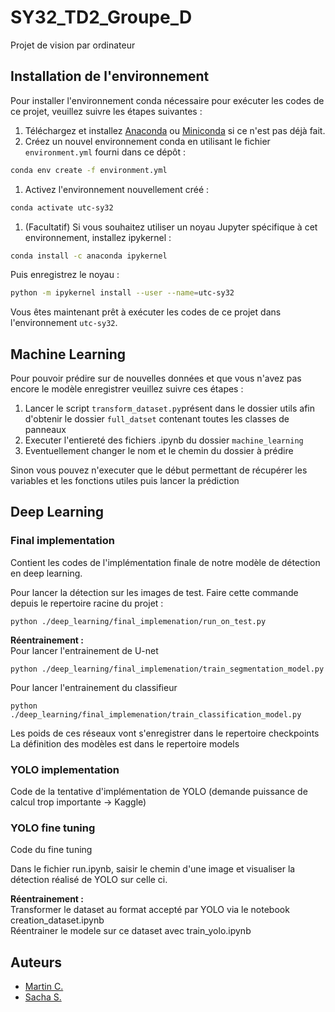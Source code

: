 # SY32_TD2_Groupe_D
Projet de vision par ordinateur

## Installation de l'environnement

Pour installer l'environnement conda nécessaire pour exécuter les codes de ce projet, veuillez suivre les étapes suivantes :

1. Téléchargez et installez [Anaconda](https://www.anaconda.com/products/individual) ou [Miniconda](https://docs.conda.io/en/latest/miniconda.html) si ce n'est pas déjà fait.
2. Créez un nouvel environnement conda en utilisant le fichier `environment.yml` fourni dans ce dépôt :
```bash
conda env create -f environment.yml
```
1. Activez l'environnement nouvellement créé :
```bash
conda activate utc-sy32
```
1. (Facultatif) Si vous souhaitez utiliser un noyau Jupyter spécifique à cet environnement, installez ipykernel :
```bash
conda install -c anaconda ipykernel
```
Puis enregistrez le noyau :
```bash
python -m ipykernel install --user --name=utc-sy32
```

Vous êtes maintenant prêt à exécuter les codes de ce projet dans l'environnement `utc-sy32`.


## Machine Learning

Pour pouvoir prédire sur de nouvelles données et que vous n'avez pas encore le modèle enregistrer veuillez suivre ces étapes :
1. Lancer le script `transform_dataset.py`présent dans le dossier utils afin d'obtenir le dossier `full_datset` contenant toutes les classes de panneaux
2. Executer l'entiereté des fichiers .ipynb du dossier `machine_learning`
3. Eventuellement changer le nom et le chemin du dossier à prédire

Sinon vous pouvez n'executer que le début permettant de récupérer les variables et les fonctions utiles puis lancer la prédiction


## Deep Learning

### Final implementation

Contient les codes de l'implémentation finale de notre modèle de détection en deep learning.

Pour lancer la détection sur les images de test. Faire cette commande depuis le repertoire racine du projet : 
```
python ./deep_learning/final_implemenation/run_on_test.py
```

  
**Réentrainement :**   
Pour lancer l'entrainement de U-net
```
python ./deep_learning/final_implemenation/train_segmentation_model.py
```
Pour lancer l'entrainement du classifieur
```
python ./deep_learning/final_implemenation/train_classification_model.py
```
  
Les poids de ces réseaux vont s'enregistrer dans le repertoire checkpoints  
La définition des modèles est dans le repertoire models

### YOLO implementation
Code de la tentative d'implémentation de YOLO (demande puissance de calcul trop importante -> Kaggle)

### YOLO fine tuning
Code du fine tuning

Dans le fichier run.ipynb, saisir le chemin d'une image et visualiser la détection réalisé de YOLO sur celle ci.

**Réentrainement :**  
Transformer le dataset au format accepté par YOLO via le notebook creation_dataset.ipynb  
Réentrainer le modele sur ce dataset avec train_yolo.ipynb  



## Auteurs
- [Martin C.](github.com/martincrz)
- [Sacha S.](github.com/sacha-sz)